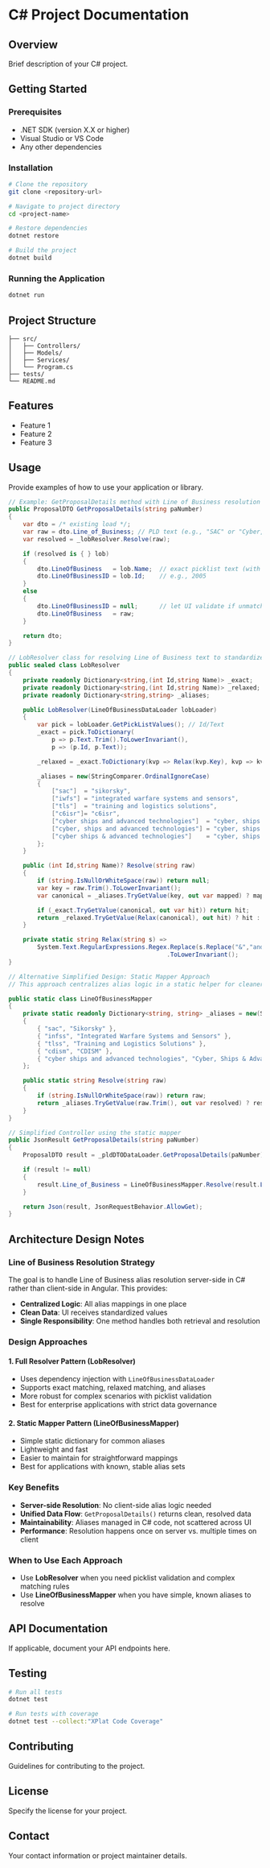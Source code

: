 # C# Project Documentation

## Overview
Brief description of your C# project.

## Getting Started

### Prerequisites
- .NET SDK (version X.X or higher)
- Visual Studio or VS Code
- Any other dependencies

### Installation
```bash
# Clone the repository
git clone <repository-url>

# Navigate to project directory
cd <project-name>

# Restore dependencies
dotnet restore

# Build the project
dotnet build
```

### Running the Application
```bash
dotnet run
```

## Project Structure
```
├── src/
│   ├── Controllers/
│   ├── Models/
│   ├── Services/
│   └── Program.cs
├── tests/
└── README.md
```

## Features
- Feature 1
- Feature 2
- Feature 3

## Usage
Provide examples of how to use your application or library.

```csharp
// Example: GetProposalDetails method with Line of Business resolution
public ProposalDTO GetProposalDetails(string paNumber)
{
    var dto = /* existing load */;
    var raw = dto.Line_of_Business; // PLD text (e.g., "SAC" or "Cyber, Ships and Advanced Technologies")
    var resolved = _lobResolver.Resolve(raw);

    if (resolved is { } lob)
    {
        dto.LineOfBusiness   = lob.Name;  // exact picklist text (with '&' / casing)
        dto.LineOfBusinessID = lob.Id;    // e.g., 2005
    }
    else
    {
        dto.LineOfBusinessID = null;      // let UI validate if unmatched
        dto.LineOfBusiness   = raw;
    }

    return dto;
}

// LobResolver class for resolving Line of Business text to standardized values
public sealed class LobResolver
{
    private readonly Dictionary<string,(int Id,string Name)> _exact;
    private readonly Dictionary<string,(int Id,string Name)> _relaxed;
    private readonly Dictionary<string,string> _aliases;

    public LobResolver(LineOfBusinessDataLoader lobLoader)
    {
        var pick = lobLoader.GetPickListValues(); // Id/Text
        _exact = pick.ToDictionary(
            p => p.Text.Trim().ToLowerInvariant(),
            p => (p.Id, p.Text));

        _relaxed = _exact.ToDictionary(kvp => Relax(kvp.Key), kvp => kvp.Value);

        _aliases = new(StringComparer.OrdinalIgnoreCase)
        {
            ["sac"]  = "sikorsky",
            ["iwfs"] = "integrated warfare systems and sensors",
            ["tls"]  = "training and logistics solutions",
            ["c6isr"]= "c6isr",
            ["cyber ships and advanced technologies"]  = "cyber, ships & advanced technologies",
            ["cyber, ships and advanced technologies"] = "cyber, ships & advanced technologies",
            ["cyber ships & advanced technologies"]    = "cyber, ships & advanced technologies"
        };
    }

    public (int Id,string Name)? Resolve(string raw)
    {
        if (string.IsNullOrWhiteSpace(raw)) return null;
        var key = raw.Trim().ToLowerInvariant();
        var canonical = _aliases.TryGetValue(key, out var mapped) ? mapped : key;

        if (_exact.TryGetValue(canonical, out var hit)) return hit;
        return _relaxed.TryGetValue(Relax(canonical), out hit) ? hit : null;
    }

    private static string Relax(string s) =>
        System.Text.RegularExpressions.Regex.Replace(s.Replace("&","and"), @"\W+", "")
                                            .ToLowerInvariant();
}

// Alternative Simplified Design: Static Mapper Approach
// This approach centralizes alias logic in a static helper for cleaner architecture

public static class LineOfBusinessMapper
{
    private static readonly Dictionary<string, string> _aliases = new(StringComparer.OrdinalIgnoreCase)
    {
        { "sac", "Sikorsky" },
        { "infss", "Integrated Warfare Systems and Sensors" },
        { "tlss", "Training and Logistics Solutions" },
        { "cdism", "CDISM" },
        { "cyber ships and advanced technologies", "Cyber, Ships & Advanced Technologies" }
    };

    public static string Resolve(string raw)
    {
        if (string.IsNullOrWhiteSpace(raw)) return raw;
        return _aliases.TryGetValue(raw.Trim(), out var resolved) ? resolved : raw;
    }
}

// Simplified Controller using the static mapper
public JsonResult GetProposalDetails(string paNumber)
{
    ProposalDTO result = _pldDTODataLoader.GetProposalDetails(paNumber);

    if (result != null)
    {
        result.Line_of_Business = LineOfBusinessMapper.Resolve(result.Line_of_Business);
    }

    return Json(result, JsonRequestBehavior.AllowGet);
}
```

## Architecture Design Notes

### Line of Business Resolution Strategy

The goal is to handle Line of Business alias resolution server-side in C# rather than client-side in Angular. This provides:

- **Centralized Logic**: All alias mappings in one place
- **Clean Data**: UI receives standardized values
- **Single Responsibility**: One method handles both retrieval and resolution

### Design Approaches

#### 1. Full Resolver Pattern (LobResolver)
- Uses dependency injection with `LineOfBusinessDataLoader`
- Supports exact matching, relaxed matching, and aliases
- More robust for complex scenarios with picklist validation
- Best for enterprise applications with strict data governance

#### 2. Static Mapper Pattern (LineOfBusinessMapper)
- Simple static dictionary for common aliases
- Lightweight and fast
- Easier to maintain for straightforward mappings
- Best for applications with known, stable alias sets

### Key Benefits
- **Server-side Resolution**: No client-side alias logic needed
- **Unified Data Flow**: `GetProposalDetails()` returns clean, resolved data
- **Maintainability**: Aliases managed in C# code, not scattered across UI
- **Performance**: Resolution happens once on server vs. multiple times on client

### When to Use Each Approach
- Use **LobResolver** when you need picklist validation and complex matching rules
- Use **LineOfBusinessMapper** when you have simple, known aliases to resolve

## API Documentation
If applicable, document your API endpoints here.

## Testing
```bash
# Run all tests
dotnet test

# Run tests with coverage
dotnet test --collect:"XPlat Code Coverage"
```

## Contributing
Guidelines for contributing to the project.

## License
Specify the license for your project.

## Contact
Your contact information or project maintainer details.
